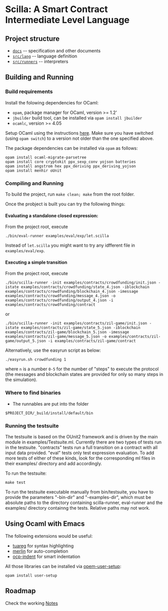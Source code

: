 # Scilla: A Smart Contract Intermediate Level Language

## Project structure

* [`docs`](./docs) -- specification and other documents 
* [`src/lang`](./src/lang) -- language definition
* [`src/runners`](./src/runners) -- interpreters

## Building and Running

### Build requirements

Install the folowing dependencies for OCaml:

* `opam`, package manager for OCaml, version >= 1.2'
* `jbuilder` build tool, can be installed via `opam install jbuilder`
* `ocamlc`, version >= 4.05

Setup OCaml using the instructions [here](https://github.com/realworldocaml/book/wiki/Installation-Instructions). Make sure you have switched (using `opam switch`) to a version not older than the one specified above.

The package dependencies can be installed via `opam` as follows:

```
opam install ocaml-migrate-parsetree
opam install core cryptokit ppx_sexp_conv yojson batteries
opam install angstrom hex ppx_deriving ppx_deriving_yojson
opam install menhir oUnit
```

### Compiling and Running

To build the project, run `make clean; make` from the root folder.

Once the probject is built you can try the following things:

#### Evaluating a standalone closed expression:

From the project root, execute

```
./bin/eval-runner examples/eval/exp/let.scilla 
```

Instead of `let.scilla` you might want to try any idfferent file in `examples/eval/exp`.

#### Executing a simple transition

From the project root, execute

```
./bin/scilla-runner -init examples/contracts/crowdfunding/init.json -istate examples/contracts/crowdfunding/state_4.json -iblockchain examples/contracts/crowdfunding/blockchain_4.json -imessage examples/contracts/crowdfunding/message_4.json -o examples/contracts/crowdfunding/output_4.json -i examples/contracts/crowdfunding/contract
```
  or
```
./bin/scilla-runner -init examples/contracts/zil-game/init.json -istate examples/contracts/zil-game/state_5.json -iblockchain examples/contracts/zil-game/blockchain_5.json -imessage examples/contracts/zil-game/message_5.json -o examples/contracts/zil-game/output_5.json -i examples/contracts/zil-game/contract
```

Alternatively, use the easyrun script as below:

```
./easyrun.sh crowdfunding 1
```

where `n` is a number `0-5` for the number of "steps" to execute the
protocol (the messages and blockchain states are provided for only so
many steps in the simulation).

### Where to find binaries

* The runnables are put into the folder

```
$PROJECT_DIR/_build/install/default/bin
```

### Running the testsuite

The testsuite is based on the OUnit2 framework and is driven by the
main module in examples/Testsuite.ml. Currently there are two types of tests
run in the testsuite. "contracts" tests run a full transition on a contract with
all input data provided. "eval" tests only test expression evaluation. To add
more tests of either of these kinds, look for the corresponding ml files in their
examples/ directory and add accordingly.

To run the testsuite:

```
make test
```

To run the testsuite executable manually from bin/testsuite, you have to provide
the parameters "-bin-dir" and "-examples-dir", which must be absolute paths to
the directory containing scilla-runner, eval-runner and the examples/ directory
containng the tests. Relative paths may  not work.


## Using Ocaml with Emacs

The following extensions would be useful:

* [tuareg](https://github.com/ocaml/tuareg) for syntax highlighting
* [merlin](https://github.com/ocaml/merlin/wiki/emacs-from-scratch) for auto-completion
* [ocp-indent](https://github.com/OCamlPro/ocp-indent) for smart indentation

All those libraries can be installed via [opem-user-setup](https://github.com/OCamlPro/opam-user-setup):

```
opam install user-setup
```

## Roadmap

Check the working [Notes](./ROADMAP.md)

